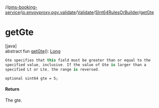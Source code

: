 //[pms-booking-service](../../../../index.md)/[io.envoyproxy.pgv.validate](../../index.md)/[Validate](../index.md)/[SInt64RulesOrBuilder](index.md)/[getGte](get-gte.md)

# getGte

[java]\
abstract fun [getGte](get-gte.md)(): [Long](https://kotlinlang.org/api/core/kotlin-stdlib/kotlin/-long/index.html)

```kotlin
Gte specifies that this field must be greater than or equal to the
specified value, inclusive. If the value of Gte is larger than a
specified Lt or Lte, the range is reversed.

```
`optional sint64 gte = 5;`

#### Return

The gte.
